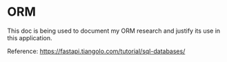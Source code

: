 # ORM

This doc is being used to document my ORM research and justify its use in this application.

Reference: https://fastapi.tiangolo.com/tutorial/sql-databases/
